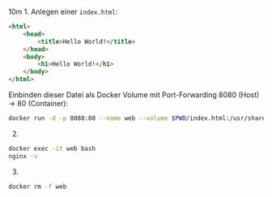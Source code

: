 10m
1.
Anlegen einer `index.html`:
```html
<html>
    <head>
        <title>Hello World!</title>
    </head>
    <body>
        <h1>Hello World!</h1>
    </body>
</html>
```

Einbinden dieser Datei als Docker Volume mit Port-Forwarding 8080 (Host) -> 80 (Container):
```sh
docker run -d -p 8080:80 --name web --volume $PWD/index.html:/usr/share/nginx/html/index.html nginx
```

2.
```sh
docker exec -it web bash
nginx -v
```

3.
```sh
docker rm -f web
```
